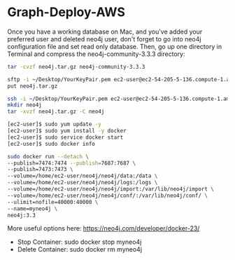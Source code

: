 # Graph-Deploy-AWS

Once you have a working database on Mac, and you've added your preferred user and deleted neo4j user, don't forget to go into neo4j configuration file and set read only database. Then, go up one directory in Terminal and compress the neo4j-community-3.3.3 directory:
```bash
tar -cvzf neo4j.tar.gz neo4j-community-3.3.3
```

```bash
sftp -i ~/Desktop/YourKeyPair.pem ec2-user@ec2-54-205-5-136.compute-1.amazonaws.com
put neo4j.tar.gz
```

```bash
ssh -i ~/Desktop/YourKeyPair.pem ec2-user@ec2-54-205-5-136.compute-1.amazonaws.com
mkdir neo4j
tar -xvzf neo4j.tar.gz -C neo4j
```

```bash
[ec2-user]$ sudo yum update -y
[ec2-user]$ sudo yum install -y docker
[ec2-user]$ sudo service docker start
[ec2-user]$ sudo docker info
```

```bash
sudo docker run --detach \
--publish=7474:7474 --publish=7687:7687 \
--publish=7473:7473 \
--volume=/home/ec2-user/neo4j/neo4j/data:/data \
--volume=/home/ec2-user/neo4j/neo4j/logs:/logs \
--volume=/home/ec2-user/neo4j/neo4j/import:/var/lib/neo4j/import \
--volume=/home/ec2-user/neo4j/neo4j/conf/:/var/lib/neo4j/conf/ \
--ulimit=nofile=40000:40000 \
--name=myneo4j \
neo4j:3.3
```

More useful options here: https://neo4j.com/developer/docker-23/
* Stop Container: sudo docker stop myneo4j
* Delete Container: sudo docker rm myneo4j
